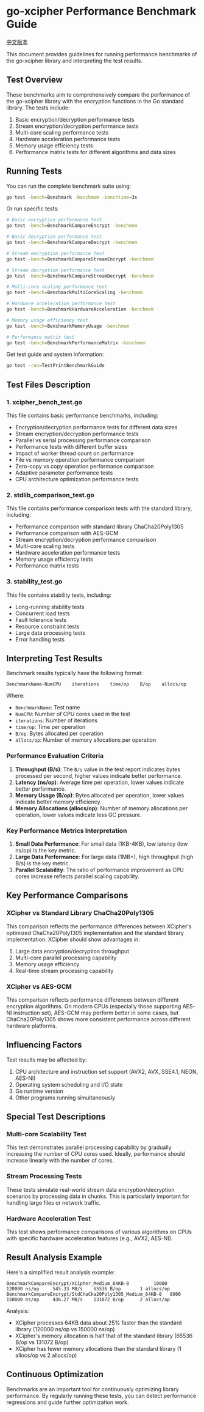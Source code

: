 # go-xcipher Performance Benchmark Guide

[中文版本](BENCHMARK_CN.md)

This document provides guidelines for running performance benchmarks of the go-xcipher library and interpreting the test results.

## Test Overview

These benchmarks aim to comprehensively compare the performance of the go-xcipher library with the encryption functions in the Go standard library. The tests include:

1. Basic encryption/decryption performance tests
2. Stream encryption/decryption performance tests
3. Multi-core scaling performance tests
4. Hardware acceleration performance tests
5. Memory usage efficiency tests
6. Performance matrix tests for different algorithms and data sizes

## Running Tests

You can run the complete benchmark suite using:

```bash
go test -bench=Benchmark -benchmem -benchtime=3s
```

Or run specific tests:

```bash
# Basic encryption performance test
go test -bench=BenchmarkCompareEncrypt -benchmem

# Basic decryption performance test
go test -bench=BenchmarkCompareDecrypt -benchmem

# Stream encryption performance test
go test -bench=BenchmarkCompareStreamEncrypt -benchmem

# Stream decryption performance test
go test -bench=BenchmarkCompareStreamDecrypt -benchmem

# Multi-core scaling performance test
go test -bench=BenchmarkMultiCoreScaling -benchmem

# Hardware acceleration performance test
go test -bench=BenchmarkHardwareAcceleration -benchmem

# Memory usage efficiency test
go test -bench=BenchmarkMemoryUsage -benchmem

# Performance matrix test
go test -bench=BenchmarkPerformanceMatrix -benchmem
```

Get test guide and system information:

```bash
go test -run=TestPrintBenchmarkGuide
```

## Test Files Description

### 1. xcipher_bench_test.go

This file contains basic performance benchmarks, including:

- Encryption/decryption performance tests for different data sizes
- Stream encryption/decryption performance tests
- Parallel vs serial processing performance comparison
- Performance tests with different buffer sizes
- Impact of worker thread count on performance
- File vs memory operation performance comparison
- Zero-copy vs copy operation performance comparison
- Adaptive parameter performance tests
- CPU architecture optimization performance tests

### 2. stdlib_comparison_test.go

This file contains performance comparison tests with the standard library, including:

- Performance comparison with standard library ChaCha20Poly1305
- Performance comparison with AES-GCM
- Stream encryption/decryption performance comparison
- Multi-core scaling tests
- Hardware acceleration performance tests
- Memory usage efficiency tests
- Performance matrix tests

### 3. stability_test.go

This file contains stability tests, including:

- Long-running stability tests
- Concurrent load tests
- Fault tolerance tests
- Resource constraint tests
- Large data processing tests
- Error handling tests

## Interpreting Test Results

Benchmark results typically have the following format:

```
BenchmarkName-NumCPU    iterations    time/op    B/op    allocs/op
```

Where:
- `BenchmarkName`: Test name
- `NumCPU`: Number of CPU cores used in the test
- `iterations`: Number of iterations
- `time/op`: Time per operation
- `B/op`: Bytes allocated per operation
- `allocs/op`: Number of memory allocations per operation

### Performance Evaluation Criteria

1. **Throughput (B/s)**: The `B/s` value in the test report indicates bytes processed per second, higher values indicate better performance.
2. **Latency (ns/op)**: Average time per operation, lower values indicate better performance.
3. **Memory Usage (B/op)**: Bytes allocated per operation, lower values indicate better memory efficiency.
4. **Memory Allocations (allocs/op)**: Number of memory allocations per operation, lower values indicate less GC pressure.

### Key Performance Metrics Interpretation

1. **Small Data Performance**: For small data (1KB-4KB), low latency (low ns/op) is the key metric.
2. **Large Data Performance**: For large data (1MB+), high throughput (high B/s) is the key metric.
3. **Parallel Scalability**: The ratio of performance improvement as CPU cores increase reflects parallel scaling capability.

## Key Performance Comparisons

### XCipher vs Standard Library ChaCha20Poly1305

This comparison reflects the performance differences between XCipher's optimized ChaCha20Poly1305 implementation and the standard library implementation. XCipher should show advantages in:

1. Large data encryption/decryption throughput
2. Multi-core parallel processing capability
3. Memory usage efficiency
4. Real-time stream processing capability

### XCipher vs AES-GCM

This comparison reflects performance differences between different encryption algorithms. On modern CPUs (especially those supporting AES-NI instruction set), AES-GCM may perform better in some cases, but ChaCha20Poly1305 shows more consistent performance across different hardware platforms.

## Influencing Factors

Test results may be affected by:

1. CPU architecture and instruction set support (AVX2, AVX, SSE4.1, NEON, AES-NI)
2. Operating system scheduling and I/O state
3. Go runtime version
4. Other programs running simultaneously

## Special Test Descriptions

### Multi-core Scalability Test

This test demonstrates parallel processing capability by gradually increasing the number of CPU cores used. Ideally, performance should increase linearly with the number of cores.

### Stream Processing Tests

These tests simulate real-world stream data encryption/decryption scenarios by processing data in chunks. This is particularly important for handling large files or network traffic.

### Hardware Acceleration Test

This test shows performance comparisons of various algorithms on CPUs with specific hardware acceleration features (e.g., AVX2, AES-NI).

## Result Analysis Example

Here's a simplified result analysis example:

```
BenchmarkCompareEncrypt/XCipher_Medium_64KB-8         10000       120000 ns/op     545.33 MB/s    65536 B/op       1 allocs/op
BenchmarkCompareEncrypt/StdChaCha20Poly1305_Medium_64KB-8   8000       150000 ns/op     436.27 MB/s    131072 B/op      2 allocs/op
```

Analysis:
- XCipher processes 64KB data about 25% faster than the standard library (120000 ns/op vs 150000 ns/op)
- XCipher's memory allocation is half that of the standard library (65536 B/op vs 131072 B/op)
- XCipher has fewer memory allocations than the standard library (1 allocs/op vs 2 allocs/op)

## Continuous Optimization

Benchmarks are an important tool for continuously optimizing library performance. By regularly running these tests, you can detect performance regressions and guide further optimization work. 